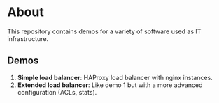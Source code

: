 # About

This repository contains demos for a variety of software used as IT infrastructure.

## Demos

 1. **Simple load balancer**: HAProxy load balancer with nginx instances.
 2. **Extended load balancer**: Like demo 1 but with a more advanced configuration (ACLs, stats).